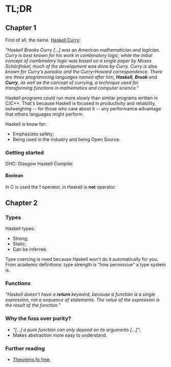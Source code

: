 # TL;DR
## Chapter 1
First of all, the name. [Haskell Curry](https://en.wikipedia.org/wiki/Haskell_Curry):

_"Haskell Brooks Curry [...] was an American mathematician and logician. Curry is best known for his work in combinatory logic; while the initial concept of combinatory logic was based on a single paper by Moses Schönfinkel, much of the development was done by Curry. Curry is also known for Curry's paradox and the Curry–Howard correspondence. There are three programming languages named after him, __Haskell__, __Brook__ and __Curry__, as well as the concept of currying, a technique used for transforming functions in mathematics and computer science."_

Haskell programs could run more slowly than similar programs written in C/C++. That's because Haskell is focused in productivity and reliability, outweighing -- for those who care about it -- any performance advantage that others languages might perform.

Haskell is know for:
* Emphasizes safety;
* Being used in the industry and being Open Source.

### Getting started
GHC: Glasgow Haskell Compiler

#### Boolean
In C is used the __!__ operator, in Haskell is __not__ operator.

## Chapter 2
### Types
Haskell types:
* Strong;
* Static;
* Can be inferred.

Type coercing is need because Haskell won't do it automatically for you. From academic definitions: type strength is "how permissive" a type system is.

### Functions
_"Haskell doesn't have a __return__ keyword, because a function is a single expression, not a sequence of statements. The value of the expression is the result of the function."_

### Why the fuss over purity?
* _"[...] a pure function can only depend on its arguments [...]"_;
* Makes abstraction more easy to understand.

### Further reading
* [Theorems fo free](http://citeseerx.ist.psu.edu/viewdoc/summary?doi=10.1.1.38.9875).
